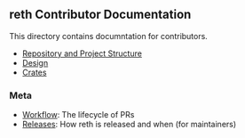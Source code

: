 ## reth Contributor Documentation

This directory contains documntation for contributors.

- [Repository and Project Structure](./repo)
- [Design](./design)
- [Crates](./crates)

### Meta

- [Workflow](./workflow.md): The lifecycle of PRs
- [Releases](./release.md): How reth is released and when (for maintainers)
